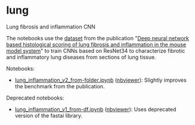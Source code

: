 # lung
Lung fibrosis and inflammation CNN

The notebooks use the [dataset](https://osf.io/28qbc/) from the publication "[Deep neural network based histological scoring of lung fibrosis and inflammation in the mouse model system](https://journals.plos.org/plosone/article?id=10.1371/journal.pone.0202708)" to train CNNs based on ResNet34 to characterize fibrotic and inflammatory lung diseases from sections of lung tissue.

Notebooks:
* [lung_inflammation_v2_from-folder.ipynb](https://github.com/MicPie/lung/blob/master/lung_inflammation_v2_from-folder.ipynb) ([nbviewer](https://nbviewer.jupyter.org/github/MicPie/lung/blob/master/lung_inflammation_v2_from-folder.ipynb)): Slightly improves the benchmark from the publication. 


Deprecated notebooks:
* [lung_inflammation_v1_from-df.ipynb]() ([nbviewer](https://nbviewer.jupyter.org/github/MicPie/lung/blob/master/lung_inflammation_v1_from-df.ipynb)): Uses deprecated version of the fastai library.
